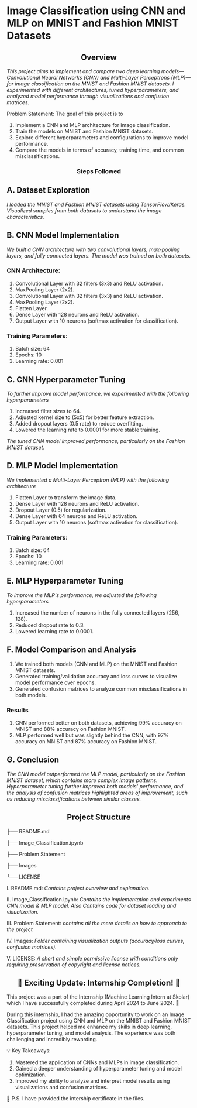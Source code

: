 # Image Classification using CNN and MLP on MNIST and Fashion MNIST Datasets

<h2 align="center">Overview</h2> 

*This project aims to implement and compare two deep learning models—Convolutional Neural Networks (CNN) and Multi-Layer Perceptrons (MLP)—for image classification on the MNIST and Fashion MNIST datasets. I experimented with different architectures, tuned hyperparameters, and analyzed model performance through visualizations and confusion matrices.*

Problem Statement: The goal of this project is to

1. Implement a CNN and MLP architecture for image classification.
2. Train the models on MNIST and Fashion MNIST datasets.
3. Explore different hyperparameters and configurations to improve model performance.
4. Compare the models in terms of accuracy, training time, and common misclassifications.

<h3 align="center">Steps Followed</h3>

<h2>A. Dataset Exploration</h2> 

*I loaded the MNIST and Fashion MNIST datasets using TensorFlow/Keras.
Visualized samples from both datasets to understand the image characteristics.*

<h2>B. CNN Model Implementation</h2> 

*We built a CNN architecture with two convolutional layers, max-pooling layers, and fully connected layers. The model was trained on both datasets.*

<h3>CNN Architecture:</h3>

1. Convolutional Layer with 32 filters (3x3) and ReLU activation.
2. MaxPooling Layer (2x2).
3. Convolutional Layer with 32 filters (3x3) and ReLU activation.
4. MaxPooling Layer (2x2).
5. Flatten Layer.
6. Dense Layer with 128 neurons and ReLU activation.
7. Output Layer with 10 neurons (softmax activation for classification).

<h3>Training Parameters:</h3>

1. Batch size: 64
2. Epochs: 10
3. Learning rate: 0.001

<h2>C. CNN Hyperparameter Tuning</h2> 

*To further improve model performance, we experimented with the following hyperparameters*

1. Increased filter sizes to 64.
2. Adjusted kernel size to (5x5) for better feature extraction.
3. Added dropout layers (0.5 rate) to reduce overfitting.
4. Lowered the learning rate to 0.0001 for more stable training.

*The tuned CNN model improved performance, particularly on the Fashion MNIST dataset.*

<h2>D. MLP Model Implementation</h2> 

*We implemented a Multi-Layer Perceptron (MLP) with the following architecture*

1. Flatten Layer to transform the image data.
2. Dense Layer with 128 neurons and ReLU activation.
3. Dropout Layer (0.5) for regularization.
4. Dense Layer with 64 neurons and ReLU activation.
5. Output Layer with 10 neurons (softmax activation for classification).

<h3>Training Parameters:</h3>

1. Batch size: 64
2. Epochs: 10
3. Learning rate: 0.001

<h2>E. MLP Hyperparameter Tuning</h2> 

*To improve the MLP's performance, we adjusted the following hyperparameters*

1. Increased the number of neurons in the fully connected layers (256, 128).
2. Reduced dropout rate to 0.3.
3. Lowered learning rate to 0.0001.

<h2>F. Model Comparison and Analysis</h2> 

1. We trained both models (CNN and MLP) on the MNIST and Fashion MNIST datasets.
2. Generated training/validation accuracy and loss curves to visualize model performance over epochs.
3. Generated confusion matrices to analyze common misclassifications in both models.

<h3>Results</h3>

1. CNN performed better on both datasets, achieving 99% accuracy on MNIST and 88% accuracy on Fashion MNIST.
2. MLP performed well but was slightly behind the CNN, with 97% accuracy on MNIST and 87% accuracy on Fashion MNIST.

<h2>G. Conclusion</h2> 

*The CNN model outperformed the MLP model, particularly on the Fashion MNIST dataset, which contains more complex image patterns. Hyperparameter tuning further improved both models' performance, and the analysis of confusion matrices highlighted areas of improvement, such as reducing misclassifications between similar classes.*

<h2 align="center">Project Structure</h3>


├── README.md

├── Image_Classification.ipynb

├── Problem Statement

├── Images

└── LICENSE


I. README.md: *Contains project overview and explanation.*

II. Image_Classification.ipynb: *Contains the  implementation and experiments CNN model & MLP model. Also Contains code for dataset loading and visualization.*

III. Problem Statement: *contains all the mere details on how to approach to the project*

IV. Images: *Folder containing visualization outputs (accuracy/loss curves, confusion matrices).*

V. LICENSE: *A short and simple permissive license with conditions only requiring preservation of copyright and license notices.* 

<h2 align="center">🌟 Exciting Update: Internship Completion! 🌟</h3>

This project was a part of the Internship (Machine Learning Intern at Skolar) which I have successfully completed during April 2024 to June 2024. 🎉

During this internship, I had the amazing opportunity to work on an Image Classification project using CNN and MLP on the MNIST and Fashion MNIST datasets. This project helped me enhance my skills in deep learning, hyperparameter tuning, and model analysis. The experience was both challenging and incredibly rewarding.

💡 Key Takeaways:

1. Mastered the application of CNNs and MLPs in image classification.
2. Gained a deeper understanding of hyperparameter tuning and model optimization.
3. Improved my ability to analyze and interpret model results using visualizations and confusion matrices.

📢 P.S. I have provided the intership certificate in the files.
